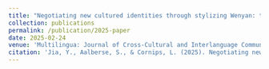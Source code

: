 ```yaml
---
title: "Negotiating new cultured identities through stylizing Wenyan: the case of young Chinese in China and the Netherlands"
collection: publications
permalink: /publication/2025-paper
date: 2025-02-24
venue: 'Multilingua: Journal of Cross-Cultural and Interlanguage Communication'
citation: 'Jia, Y., Aalberse, S., & Cornips, L. (2025). Negotiating new cultured identities through stylizing Wenyan: the case of young Chinese in China and the Netherlands. Multilingua, 44(3), 347-371. https://doi.org/10.1515/multi-2024-0134.'
---
```

